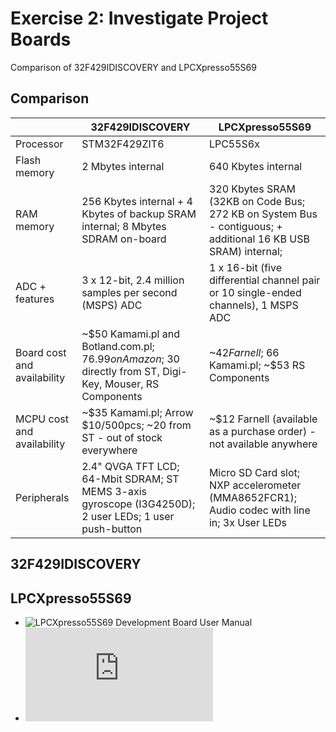 # Exercise 2: Investigate Project Boards

Comparison of 32F429IDISCOVERY and LPCXpresso55S69

## Comparison

|                             | 32F429IDISCOVERY                                                                                             | LPCXpresso55S69                                                                                              |
|-----------------------------|--------------------------------------------------------------------------------------------------------------|--------------------------------------------------------------------------------------------------------------|
| Processor                   | STM32F429ZIT6                                                                                                | LPC55S6x                                                                                                     |
| Flash memory                | 2 Mbytes internal                                                                                            | 640 Kbytes internal                                                                                          |
| RAM memory                  | 256 Kbytes internal + 4 Kbytes of backup SRAM internal; 8 Mbytes SDRAM on-board                              | 320 Kbytes SRAM (32KB on Code Bus; 272 KB on System Bus - contiguous; + additional 16 KB USB SRAM) internal; |
| ADC + features              | 3 x 12-bit, 2.4 million samples per second (MSPS) ADC                                                        | 1 x 16-bit (five differential channel pair or 10 single-ended channels), 1 MSPS ADC                          |
| Board cost and availability | ~$50 Kamami.pl and Botland.com.pl; $76.99 on Amazon; ~$30 directly from ST, Digi-Key, Mouser, RS Components  | ~$42 Farnell; ~$66 Kamami.pl; ~$53 RS Components                                                             |
| MCPU cost and availability  | ~$35 Kamami.pl; Arrow $10/500pcs; ~20 from ST - out of stock everywhere                                      | ~$12 Farnell (available as a purchase order) - not available anywhere                                        |
| Peripherals                 | 2.4" QVGA TFT LCD; 64-Mbit SDRAM; ST MEMS 3-axis gyroscope (I3G4250D); 2 user LEDs; 1 user push-button       | Micro SD Card slot; NXP accelerometer (MMA8652FCR1); Audio codec with line in; 3x User LEDs                  |

## 32F429IDISCOVERY


## LPCXpresso55S69


- ![LPCXpresso55S69 Development Board User Manual](https://www.nxp.com/webapp/Download?colCode=UM11158)
- ![MCPU Datasheet](https://www.mouser.cn/datasheet/2/302/LPC55S6x-1536969.pdf)
